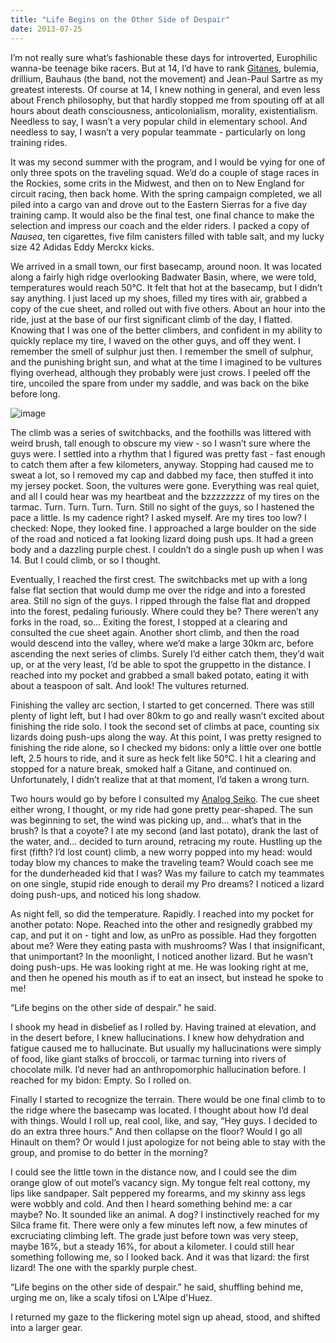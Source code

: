 ```yaml
---
title: "Life Begins on the Other Side of Despair"
date: 2013-07-25
---
```


I’m not really sure what’s fashionable these days for introverted, Europhilic wanna-be teenage bike racers. But at 14, I’d have to rank [Gitanes](http://s3.amazonaws.com/rapgenius/filepicker%2F2jrAD5HrRYC3zjYq3cZv_gitanes_mais.jpg), bulemia, drillium, Bauhaus (the band, not the movement) and Jean-Paul Sartre as my greatest interests. Of course at 14, I knew nothing in general, and even less about French philosophy, but that hardly stopped me from spouting off at all hours about death consciousness, anticolonialism, morality, existentialism. Needless to say, I wasn’t a very popular child in elementary school. And needless to say, I wasn’t a very popular teammate - particularly on long training rides.

It was my second summer with the program, and I would be vying for one of only three spots on the traveling squad. We’d do a couple of stage races in the Rockies, some crits in the Midwest, and then on to New England for circuit racing, then back home. With the spring campaign completed, we all piled into a cargo van and drove out to the Eastern Sierras for a five day training camp. It would also be the final test, one final chance to make the selection and impress our coach and the elder riders. I packed a copy of _Nausea_, ten cigarettes, five film canisters filled with table salt, and my lucky size 42 Adidas Eddy Merckx kicks.

We arrived in a small town, our first basecamp, around noon. It was located along a fairly high ridge overlooking Badwater Basin, where, we were told, temperatures would reach 50°C. It felt that hot at the basecamp, but I didn’t say anything. I just laced up my shoes, filled my tires with air, grabbed a copy of the cue sheet, and rolled out with five others. About an hour into the ride, just at the base of our first significant climb of the day, I flatted. Knowing that I was one of the better climbers, and confident in my ability to quickly replace my tire, I waved on the other guys, and off they went. I remember the smell of sulphur just then. I remember the smell of sulphur, and the punishing bright sun, and what at the time I imagined to be vultures flying overhead, although they probably were just crows. I peeled off the tire, uncoiled the spare from under my saddle, and was back on the bike before long.

![image](https://31.media.tumblr.com/7f762b5e9a4e0d8528c8dfd70caf131c/tumblr_inline_nl9tubOiPO1tp5evn.png)

The climb was a series of switchbacks, and the foothills was littered with weird brush, tall enough to obscure my view - so I wasn’t sure where the guys were. I settled into a rhythm that I figured was pretty fast - fast enough to catch them after a few kilometers, anyway. Stopping had caused me to sweat a lot, so I removed my cap and dabbed my face, then stuffed it into my jersey pocket. Soon, the vultures were gone. Everything was real quiet, and all I could hear was my heartbeat and the bzzzzzzzz of my tires on the tarmac. Turn. Turn. Turn. Turn. Still no sight of the guys, so I hastened the pace a little. Is my cadence right? I asked myself. Are my tires too low? I checked: Nope, they looked fine. I approached a large boulder on the side of the road and noticed a fat looking lizard doing push ups. It had a green body and a dazzling purple chest. I couldn’t do a single push up when I was 14\. But I could climb, or so I thought.

Eventually, I reached the first crest. The switchbacks met up with a long false flat section that would dump me over the ridge and into a forested area. Still no sign of the guys. I ripped through the false flat and dropped into the forest, pedaling furiously. Where could they be? There weren’t any forks in the road, so… Exiting the forest, I stopped at a clearing and consulted the cue sheet again. Another short climb, and then the road would descend into the valley, where we’d make a large 30km arc, before ascending the next series of climbs. Surely I’d either catch them, they’d wait up, or at the very least, I’d be able to spot the gruppetto in the distance. I reached into my pocket and grabbed a small baked potato, eating it with about a teaspoon of salt. And look! The vultures returned.

Finishing the valley arc section, I started to get concerned. There was still plenty of light left, but I had over 80km to go and really wasn’t excited about finishing the ride solo. I took the second set of climbs at pace, counting six lizards doing push-ups along the way. At this point, I was pretty resigned to finishing the ride alone, so I checked my bidons: only a little over one bottle left, 2.5 hours to ride, and it sure as heck felt like 50°C. I hit a clearing and stopped for a nature break, smoked half a Gitane, and continued on. Unfortunately, I didn’t realize that at that moment, I’d taken a wrong turn.

Two hours would go by before I consulted my [Analog Seiko](http://i83.photobucket.com/albums/j302/martback/Collection%20Adds%205/9943-8010GrandQuartz.jpg). The cue sheet either wrong, I thought, or my ride had gone pretty pear-shaped. The sun was beginning to set, the wind was picking up, and… what’s that in the brush? Is that a coyote? I ate my second (and last potato), drank the last of the water, and… decided to turn around, retracing my route. Hustling up the first (fifth? I’d lost count) climb, a new worry popped into my head: would today blow my chances to make the traveling team? Would coach see me for the dunderheaded kid that I was? Was my failure to catch my teammates on one single, stupid ride enough to derail my Pro dreams? I noticed a lizard doing push-ups, and noticed his long shadow.

As night fell, so did the temperature. Rapidly. I reached into my pocket for another potato: Nope. Reached into the other and resignedly grabbed my cap, and put it on - tight and low, as unPro as possible. Had they forgotten about me? Were they eating pasta with mushrooms? Was I that insignificant, that unimportant? In the moonlight, I noticed another lizard. But he wasn’t doing push-ups. He was looking right at me. He was looking right at me, and then he opened his mouth as if to eat an insect, but instead he spoke to me!

“Life begins on the other side of despair.” he said.

I shook my head in disbelief as I rolled by. Having trained at elevation, and in the desert before, I knew hallucinations. I knew how dehydration and fatigue caused me to hallucinate. But usually my hallucinations were simply of food, like giant stalks of broccoli, or tarmac turning into rivers of chocolate milk. I’d never had an anthropomorphic hallucination before. I reached for my bidon: Empty. So I rolled on.

Finally I started to recognize the terrain. There would be one final climb to to the ridge where the basecamp was located. I thought about how I’d deal with things. Would I roll up, real cool, like, and say, “Hey guys. I decided to do an extra three hours.” And then collapse on the floor? Would I go all Hinault on them? Or would I just apologize for not being able to stay with the group, and promise to do better in the morning?

I could see the little town in the distance now, and I could see the dim orange glow of out motel’s vacancy sign. My tongue felt real cottony, my lips like sandpaper. Salt peppered my forearms, and my skinny ass legs were wobbly and cold. And then I heard something behind me: a car maybe? No. It sounded like an animal. A dog? I instinctively reached for my Silca frame fit. There were only a few minutes left now, a few minutes of excruciating climbing left. The grade just before town was very steep, maybe 16%, but a steady 16%, for about a kilometer. I could still hear something following me, so I looked back. And it was that lizard: the first lizard! The one with the sparkly purple chest.

“Life begins on the other side of despair.” he said, shuffling behind me, urging me on, like a scaly tifosi on L'Alpe d'Huez.

I returned my gaze to the flickering motel sign up ahead, stood, and shifted into a larger gear.
